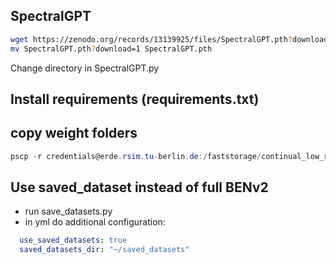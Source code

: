 ## SpectralGPT

```bash
wget https://zenodo.org/records/13139925/files/SpectralGPT.pth?download=1
mv SpectralGPT.pth?download=1 SpectralGPT.pth
```

Change directory in SpectralGPT.py

## Install requirements (requirements.txt)

## copy weight folders

```powershell
pscp -r credentials@erde.rsim.tu-berlin.de:/faststorage/continual_low_rank_adaptation_of_remote_sensing_foundation_models/SpectralGPT/saved_models/epoch20/task_tuning .\
```

## Use saved_dataset instead of full BENv2

- run save_datasets.py
- in yml do additional configuration:
```yml
  use_saved_datasets: true
  saved_datasets_dir: "~/saved_datasets"
```